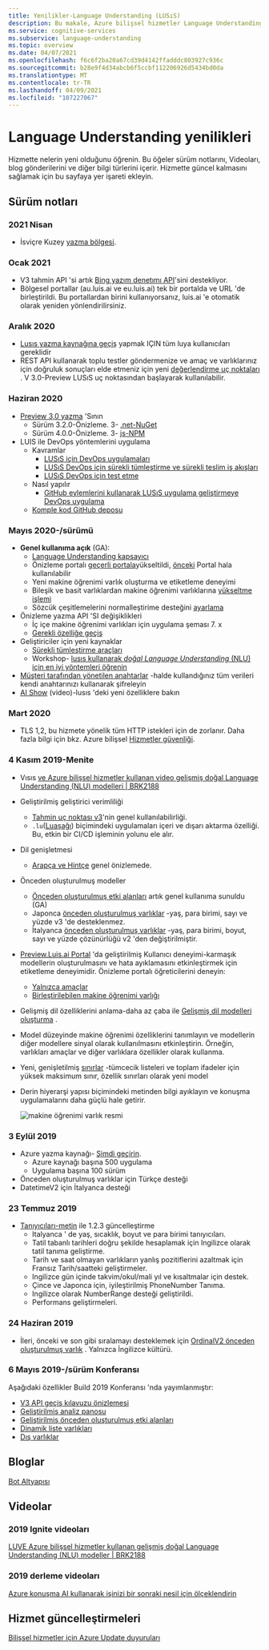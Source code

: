 ```yaml
---
title: Yenilikler-Language Understanding (LUSıS)
description: Bu makale, Azure bilişsel hizmetler Language Understanding API hakkındaki haberlerle düzenli olarak güncelleştirilir.
ms.service: cognitive-services
ms.subservice: language-understanding
ms.topic: overview
ms.date: 04/07/2021
ms.openlocfilehash: f6c6f2ba20a67cd39d4142ffadddc803927c936c
ms.sourcegitcommit: b28e9f4d34abcb6f5ccbf112206926d5434bd0da
ms.translationtype: MT
ms.contentlocale: tr-TR
ms.lasthandoff: 04/09/2021
ms.locfileid: "107227067"
---
```

# <a name="whats-new-in-language-understanding"></a>Language Understanding yenilikleri

Hizmette nelerin yeni olduğunu öğrenin. Bu öğeler sürüm notlarını, Videoları, blog gönderilerini ve diğer bilgi türlerini içerir. Hizmette güncel kalmasını sağlamak için bu sayfaya yer işareti ekleyin.

## <a name="release-notes"></a>Sürüm notları

### <a name="april-2021"></a>2021 Nisan

* İsviçre Kuzey [yazma bölgesi](luis-reference-regions.md#publishing-to-europe).

### <a name="january-2021"></a>Ocak 2021

* V3 tahmin API 'si artık [Bing yazım denetımı API](luis-tutorial-bing-spellcheck.md)'sini destekliyor.
* Bölgesel portallar (au.luis.ai ve eu.luis.ai) tek bir portalda ve URL 'de birleştirildi. Bu portallardan birini kullanıyorsanız, luis.ai 'e otomatik olarak yeniden yönlendirilirsiniz.

### <a name="december-2020"></a>Aralık 2020

* [Lusıs yazma kaynağına geçiş](luis-migration-authoring.md) yapmak IÇIN tüm luya kullanıcıları gereklidir
* REST API kullanarak toplu testler göndermenize ve amaç ve varlıklarınız için doğruluk sonuçları elde etmeniz için yeni [değerlendirme uç noktaları](luis-how-to-batch-test.md#batch-testing-using-the-rest-api) . V 3.0-Preview LUSıS uç noktasından başlayarak kullanılabilir.

### <a name="june-2020"></a>Haziran 2020

* [Preview 3,0 yazma](luis-migration-authoring-entities.md) 'Sının
    * Sürüm 3.2.0-Önizleme. 3- [.net-NuGet](https://www.nuget.org/packages/Microsoft.Azure.CognitiveServices.Language.LUIS.Authoring/)
    * Sürüm 4.0.0-Önizleme. 3- [js-NPM](https://www.npmjs.com/package/@azure/cognitiveservices-luis-authoring)
* LUIS ile DevOps yöntemlerini uygulama
    * Kavramlar
        * [LUSıS için DevOps uygulamaları](luis-concept-devops-sourcecontrol.md)
        * [LUSıS DevOps için sürekli tümleştirme ve sürekli teslim iş akışları](luis-concept-devops-automation.md)
        * [LUSıS DevOps için test etme](luis-concept-devops-testing.md)
    * Nasıl yapılır
        * [GitHub eylemlerini kullanarak LUSıS uygulama geliştirmeye DevOps uygulama](luis-how-to-devops-with-github.md)
    * [Komple kod GitHub deposu](https://github.com/Azure-Samples/LUIS-DevOps-Template)

### <a name="may-2020---build"></a>Mayıs 2020-/sürümü

* **Genel kullanıma açık** (GA):
    * [Language Understanding kapsayıcı](luis-container-howto.md)
    * Önizleme portalı [geçerli portala](https://www.luis.ai)yükseltildi, [önceki](https://previous.luis.ai) Portal hala kullanılabilir
    * Yeni makine öğrenimi varlık oluşturma ve etiketleme deneyimi
    * Bileşik ve basit varlıklardan makine öğrenimi varlıklarına [yükseltme işlemi](migrate-from-composite-entity.md)
    * Sözcük çeşitlemelerini normalleştirime desteğini [ayarlama](how-to-application-settings-portal.md)
* Önizleme yazma API 'SI değişiklikleri
    * İç içe makine öğrenimi varlıkları için uygulama şeması 7. x
    * [Gerekli özelliğe geçiş](luis-migration-authoring-entities.md#api-change-constraint-replaced-with-required-feature)
* Geliştiriciler için yeni kaynaklar
    * [Sürekli tümleştirme araçları](developer-reference-resource.md#continuous-integration-tools)
    * Workshop- [lusıs kullanarak _doğal Language Understanding_ (NLU) için en iyi yöntemleri öğrenin](developer-reference-resource.md#workshops)
* [Müşteri tarafından yönetilen anahtarlar](./encrypt-data-at-rest.md) -halde kullandığınız tüm verileri kendi anahtarınızı kullanarak şifreleyin
* [AI Show](https://channel9.msdn.com/Shows/AI-Show/New-Features-in-Language-Understanding) (video)-lusıs 'deki yeni özelliklere bakın



### <a name="march-2020"></a>Mart 2020

* TLS 1,2, bu hizmete yönelik tüm HTTP istekleri için de zorlanır. Daha fazla bilgi için bkz. Azure bilişsel [Hizmetler güvenliği](../cognitive-services-security.md).

### <a name="november-4-2019---ignite"></a>4 Kasım 2019-Menite

* Vısıs [ve Azure bilişsel hizmetler kullanan video gelişmiş doğal Language Understanding (NLU) modelleri | BRK2188](https://www.youtube.com/watch?v=JdJEV2jV0_Y)

* Geliştirilmiş geliştirici verimliliği
    * [Tahmin uç noktası v3](luis-migration-api-v3.md)'nin genel kullanılabilirliği.
    * `.lu`([Luaşağı](https://github.com/microsoft/botbuilder-tools/tree/master/packages/Ludown)) biçimindeki uygulamaları içeri ve dışarı aktarma özelliği. Bu, etkin bir CI/CD işleminin yolunu ele alır.
* Dil genişletmesi
    * [Arapça ve Hintçe](luis-language-support.md) genel önizlemede.
* Önceden oluşturulmuş modeller
    * [Önceden oluşturulmuş etki alanları](luis-reference-prebuilt-domains.md) artık genel kullanıma sunuldu (GA)
    * Japonca [önceden oluşturulmuş varlıklar](luis-reference-prebuilt-entities.md#japanese-entity-support) -yaş, para birimi, sayı ve yüzde v3 'de desteklenmez.
    * İtalyanca [önceden oluşturulmuş varlıklar](luis-reference-prebuilt-entities.md#italian-entity-support) -yaş, para birimi, boyut, sayı ve yüzde çözünürlüğü v2 'den değiştirilmiştir.
* [Preview.Luis.ai Portal](https://preview.luis.ai) 'da geliştirilmiş Kullanıcı deneyimi-karmaşık modellerin oluşturulmasını ve hata ayıklamasını etkinleştirmek için etiketleme deneyimidir. Önizleme portalı öğreticilerini deneyin:
    * [Yalnızca amaçlar](tutorial-intents-only.md)
    * [Birleştirilebilen makine öğrenimi varlığı](tutorial-machine-learned-entity.md)
* Gelişmiş dil özelliklerini anlama-daha az çaba ile [Gelişmiş dil modelleri oluşturma](luis-concept-entity-types.md) .
* Model düzeyinde makine öğrenimi özelliklerini tanımlayın ve modellerin diğer modellere sinyal olarak kullanılmasını etkinleştirin. Örneğin, varlıkları amaçlar ve diğer varlıklara özellikler olarak kullanma.
* Yeni, genişletilmiş [sınırlar](luis-limits.md) -tümcecik listeleri ve toplam ifadeler için yüksek maksimum sınır, özellik sınırları olarak yeni model
* Derin hiyerarşi yapısı biçimindeki metinden bilgi ayıklayın ve konuşma uygulamalarını daha güçlü hale getirir.

    ![makine öğrenimi varlık resmi](./media/whats-new/deep-entity-extraction-example.png)

### <a name="september-3-2019"></a>3 Eylül 2019

* Azure yazma kaynağı- [Şimdi geçirin](luis-migration-authoring.md).
    * Azure kaynağı başına 500 uygulama
    * Uygulama başına 100 sürüm
* Önceden oluşturulmuş varlıklar için Türkçe desteği
* DatetimeV2 için İtalyanca desteği

### <a name="july-23-2019"></a>23 Temmuz 2019

* [Tanıyıcıları-metin](https://github.com/microsoft/Recognizers-Text/releases/tag/dotnet-v1.2.3) ile 1.2.3 güncelleştirme
    * Italyanca ' de yaş, sıcaklık, boyut ve para birimi tanıyıcıları.
    * Tatil tabanlı tarihleri doğru şekilde hesaplamak için Ingilizce olarak tatil tanıma geliştirme.
    * Tarih ve saat olmayan varlıkların yanlış pozitiflerini azaltmak için Fransız Tarih/saatteki geliştirmeler.
    * Ingilizce gün içinde takvim/okul/mali yıl ve kısaltmalar için destek.
    * Çince ve Japonca için, iyileştirilmiş PhoneNumber Tanıma.
    * Ingilizce olarak NumberRange desteği geliştirildi.
    * Performans geliştirmeleri.

### <a name="june-24-2019"></a>24 Haziran 2019

* İleri, önceki ve son gibi sıralamayı desteklemek için [OrdinalV2 önceden oluşturulmuş varlık](luis-reference-prebuilt-ordinal-v2.md) . Yalnızca İngilizce kültürü.

### <a name="may-6-2019---build-conference"></a>6 Mayıs 2019-/sürüm Konferansı

Aşağıdaki özellikler Build 2019 Konferansı 'nda yayımlanmıştır:

* [V3 API geçiş kılavuzu önizlemesi](luis-migration-api-v3.md)
* [Geliştirilmiş analiz panosu](luis-how-to-use-dashboard.md)
* [Geliştirilmiş önceden oluşturulmuş etki alanları](luis-reference-prebuilt-domains.md)
* [Dinamik liste varlıkları](schema-change-prediction-runtime.md#dynamic-lists-passed-in-at-prediction-time)
* [Dış varlıklar](schema-change-prediction-runtime.md#external-entities-passed-in-at-prediction-time)

## <a name="blogs"></a>Bloglar

[Bot Altyapısı](https://blog.botframework.com/)

## <a name="videos"></a>Videolar

### <a name="2019-ignite-videos"></a>2019 Ignite videoları

[LUVE Azure bilişsel hizmetler kullanan gelişmiş doğal Language Understanding (NLU) modeller | BRK2188](https://www.youtube.com/watch?v=JdJEV2jV0_Y)

### <a name="2019-build-videos"></a>2019 derleme videoları

[Azure konuşma AI kullanarak işinizi bir sonraki nesil için ölçeklendirin](https://www.youtube.com/watch?v=_k97jd-csuk&feature=youtu.be)

## <a name="service-updates"></a>Hizmet güncelleştirmeleri

[Bilişsel hizmetler için Azure Update duyuruları](https://azure.microsoft.com/updates/?product=cognitive-services)